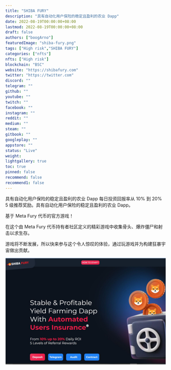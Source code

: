 ```yaml
---
title: "SHIBA FURY"
description: "具有自动化用户保险的稳定且盈利的农业 Dapp"
date: 2022-08-19T00:00:00+08:00
lastmod: 2022-08-19T00:00:00+08:00
draft: false
authors: ["boogArno"]
featuredImage: "shiba-fury.png"
tags: ["High risk","SHIBA FURY"]
categories: ["nfts"]
nfts: ["High risk"]
blockchain: "BSC"
website: "https://shibafury.com"
twitter: "https://twitter.com"
discord: ""
telegram: ""
github: ""
youtube: ""
twitch: ""
facebook: ""
instagram: ""
reddit: ""
medium: ""
steam: ""
gitbook: ""
googleplay: ""
appstore: ""
status: "Live"
weight: 
lightgallery: true
toc: true
pinned: false
recommend: false
recommend1: false
---
```

具有自动化用户保险的稳定且盈利的农业 Dapp
每日投资回报率从 10% 到 20%
5 级推荐奖励。具有自动化用户保险的稳定且盈利的农业 Dapp。

基于 Meta Fury 代币的官方游戏！

在这个由 Meta Fury 代币持有者社区定义的精彩游戏中收集骨头、爆炸僵尸和射击以求生存。

游戏将不断发展，所以快来参与这个令人惊叹的体验，通过玩游戏并为构建狂暴宇宙做出贡献。



![shibafury-dapp-high-risk-bsc-image1_d7c24ff6ad3c23285625254469b5f6ff](shibafury-dapp-high-risk-bsc-image1_d7c24ff6ad3c23285625254469b5f6ff.png)